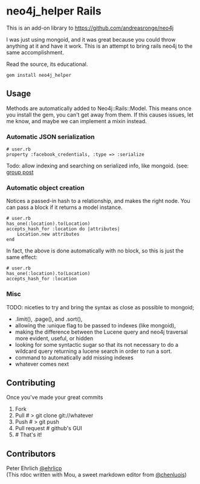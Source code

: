 # neo4j_helper Rails

This is an add-on library to https://github.com/andreasronge/neo4j

I was just using mongoid, and it was great because you could throw anything at it and have it work.  This is an
attempt to bring rails neo4j to the same accomplishment.  

Read the source, its educational.


    gem install neo4j_helper


## Usage

Methods are automatically added to Neo4j::Rails::Model.  This means once you install the gem, you can't get away from them.  If this causes issues, let me know, and maybe we can implement a mixin instead.


### Automatic JSON serialization

    # user.rb
    property :facebook_credentials, :type => :serialize

Todo: allow indexing and searching on serialized info, like mongoid.  (see: [group post](https://groups.google.com/d/msg/neo4jrb/KWxKBMbCc9E/E2XKIhzyvucJ)


### Automatic object creation

Notices a passed-in hash to a relationship, and makes the right node.  You can pass a block if it returns a model instance.

    # user.rb
    has_one(:location).to(Location)
    accepts_hash_for :location do |attributes|
        Location.new attributes
    end

In fact, the above is done automatically with no block, so this is just the same effect:

    # user.rb
    has_one(:location).to(Location)
    accepts_hash_for :location

### Misc


TODO: niceties to try and bring the syntax as close as possible to mongoid;

 - .limit(), .page(), and .sort(),
 - allowing the :unique flag to be passed to indexes (like mongoid),
 - making the difference between the Lucene query and neo4j traversal more evident, useful, or hidden
 - looking for some syntactic sugar so that its not necessary to do a wildcard query returning a lucene search in order to run a sort.
 - command to automatically add missing indexes
 - whatever comes next



## Contributing


Once you've made your great commits

1. Fork
1. Pull # > git clone git://whatever
1. Push # > git push
1. Pull request # github's GUI
1. \# That's it!



## Contributors

Peter Ehrlich [@ehrlicp](http://www.twitter.com/ehrlicp)
<br/>
(This rdoc written with Mou, a sweet markdown editor from [@chenluois](http://twitter.com/chenluois))
